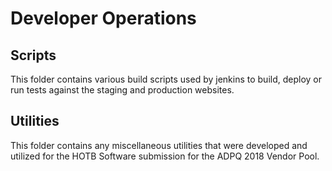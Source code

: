 # Developer Operations

## Scripts

This folder contains various build scripts used by jenkins to build, deploy or run tests against the staging and production websites.

## Utilities

This folder contains any miscellaneous utilities that were developed and utilized for the HOTB Software submission for the ADPQ 2018 Vendor Pool.